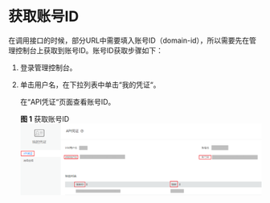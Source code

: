 # 获取账号ID<a name="swr_02_0010"></a>

在调用接口的时候，部分URL中需要填入账号ID（domain-id），所以需要先在管理控制台上获取到账号ID。账号ID获取步骤如下：

1.  登录管理控制台。
2.  单击用户名，在下拉列表中单击“我的凭证“。

    在“API凭证“页面查看账号ID。

    **图 1**  获取账号ID<a name="zh-cn_topic_0129919075_fig17629155715154"></a>  
    ![](figures/获取账号ID.png "获取账号ID")


